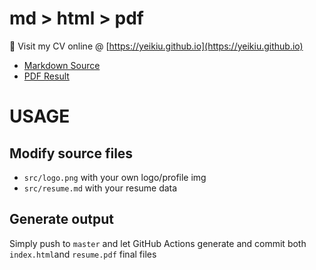 # md > html > pdf

👀 Visit my CV online @ [https://yeikiu.github.io](https://yeikiu.github.io)

- [Markdown Source](https://yeikiu.github.io/src/resume.md)
- [PDF Result](https://yeikiu.github.io/resume.pdf)

# USAGE

## Modify source files

- `src/logo.png` with your own logo/profile img
- `src/resume.md` with your resume data


## Generate output

Simply push to `master` and let GitHub Actions generate and commit both `index.html`and `resume.pdf` final files
